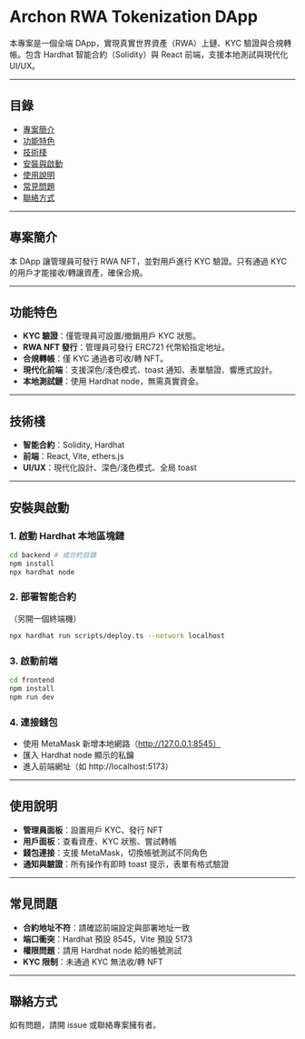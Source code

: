 # Archon RWA Tokenization DApp

本專案是一個全端 DApp，實現真實世界資產（RWA）上鏈、KYC 驗證與合規轉帳。包含 Hardhat 智能合約（Solidity）與 React 前端，支援本地測試與現代化 UI/UX。

---

## 目錄
- [專案簡介](#專案簡介)
- [功能特色](#功能特色)
- [技術棧](#技術棧)
- [安裝與啟動](#安裝與啟動)
- [使用說明](#使用說明)
- [常見問題](#常見問題)
- [聯絡方式](#聯絡方式)

---

## 專案簡介

本 DApp 讓管理員可發行 RWA NFT，並對用戶進行 KYC 驗證。只有通過 KYC 的用戶才能接收/轉讓資產，確保合規。

---

## 功能特色
- **KYC 驗證**：僅管理員可設置/撤銷用戶 KYC 狀態。
- **RWA NFT 發行**：管理員可發行 ERC721 代幣給指定地址。
- **合規轉帳**：僅 KYC 通過者可收/轉 NFT。
- **現代化前端**：支援深色/淺色模式、toast 通知、表單驗證、響應式設計。
- **本地測試鏈**：使用 Hardhat node，無需真實資金。

---

## 技術棧
- **智能合約**：Solidity, Hardhat
- **前端**：React, Vite, ethers.js
- **UI/UX**：現代化設計、深色/淺色模式、全局 toast

---

## 安裝與啟動

### 1. 啟動 Hardhat 本地區塊鏈
```sh
cd backend # 或合約目錄
npm install
npx hardhat node
```

### 2. 部署智能合約
（另開一個終端機）
```sh
npx hardhat run scripts/deploy.ts --network localhost
```

### 3. 啟動前端
```sh
cd frontend
npm install
npm run dev
```

### 4. 連接錢包
- 使用 MetaMask 新增本地網路（http://127.0.0.1:8545）
- 匯入 Hardhat node 顯示的私鑰
- 進入前端網址（如 http://localhost:5173）

---

## 使用說明
- **管理員面板**：設置用戶 KYC、發行 NFT
- **用戶面板**：查看資產、KYC 狀態、嘗試轉帳
- **錢包連接**：支援 MetaMask，切換帳號測試不同角色
- **通知與驗證**：所有操作有即時 toast 提示，表單有格式驗證

---

## 常見問題
- **合約地址不符**：請確認前端設定與部署地址一致
- **端口衝突**：Hardhat 預設 8545，Vite 預設 5173
- **權限問題**：請用 Hardhat node 給的帳號測試
- **KYC 限制**：未通過 KYC 無法收/轉 NFT

---

## 聯絡方式
如有問題，請開 issue 或聯絡專案擁有者。

